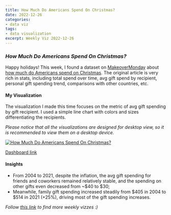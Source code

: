 ```yaml
---
title: How Much Do Americans Spend On Christmas?
date: 2022-12-26
categories:
- data viz
tags:
- data visualization
excerpt: Weekly Viz 2022-12-26
---
```


### *How Much Do Americans Spend On Christmas?*

Happy holidays! This week, I found a dataset on [MakeoverMonday](https://www.makeovermonday.co.uk/data/) about [how much do Americans spend on Christmas](https://explodingtopics.com/blog/christmas-spending-stats). The original article is very rich in stats, including total spend over time, avg gift spend by recipient, personal gift spending trend, comparisons with other countries, etc.   

#### My Visualization

The visualization I made this time focuses on the metric of avg gift spending by gift recipient. I used a simple line chart with colors and sizes differentiating the recipients.  

*Please notice that all the visualizations are designed for desktop view, so it is recommended to view them on a desktop device.*  

<div class='tableauPlaceholder' id='viz1672104478909' style='position: relative'>
  <noscript><a href='#'>
    <img alt='How Much Do Americans Spend On Christmas? ' src='https:&#47;&#47;public.tableau.com&#47;static&#47;images&#47;20&#47;20221226HowMuchDoAmericansSpendOnChristmas&#47;HowMuchDoAmericansSpendOnChristmas&#47;1_rss.png' style='border: none' />
    </a></noscript>
  <object class='tableauViz'  style='display:none;'>
    <param name='host_url' value='https%3A%2F%2Fpublic.tableau.com%2F' />
    <param name='embed_code_version' value='3' />
    <param name='site_root' value='' />
    <param name='name' value='20221226HowMuchDoAmericansSpendOnChristmas&#47;HowMuchDoAmericansSpendOnChristmas' />
    <param name='tabs' value='no' />
    <param name='toolbar' value='yes' />
    <param name='static_image' value='https:&#47;&#47;public.tableau.com&#47;static&#47;images&#47;20&#47;20221226HowMuchDoAmericansSpendOnChristmas&#47;HowMuchDoAmericansSpendOnChristmas&#47;1.png' />
    <param name='animate_transition' value='yes' />
    <param name='display_static_image' value='yes' />
    <param name='display_spinner' value='yes' />
    <param name='display_overlay' value='yes' />
    <param name='display_count' value='yes' />
    <param name='language' value='en-US' />
    <param name='filter' value='publish=yes' />
  </object></div>   
  <script type='text/javascript'>     
  var divElement = document.getElementById('viz1672104478909');      
  var vizElement = divElement.getElementsByTagName('object')[0];             
  if ( divElement.offsetWidth > 800 ) { vizElement.style.width='800px';vizElement.style.height='627px';} else if ( divElement.offsetWidth > 500 ) { vizElement.style.width='800px';vizElement.style.height='627px';} else { vizElement.style.width='100%';vizElement.style.height='727px';}             
  var scriptElement = document.createElement('script');         
  scriptElement.src = 'https://public.tableau.com/javascripts/api/viz_v1.js';      
  vizElement.parentNode.insertBefore(scriptElement, vizElement);           
</script>  

[Dashboard link](https://public.tableau.com/views/20221226HowMuchDoAmericansSpendOnChristmas/HowMuchDoAmericansSpendOnChristmas?:language=en-US&publish=yes&:display_count=n&:origin=viz_share_link)
  
#### Insights
* From 2004 to 2021, despite the inflation, the avg gift spending for friends and coworkers remained relatively stable, and the spending on other gifts even decreased from ~$40 to $30;  
* Meanwhile, family gift spending increased steadily from $405 in 2004 to $514 in 2021 (+25%), driving most of the gift spending increases.  
       
*Follow [this link](https://yudong-94.github.io/personal-website/project/WeeklyViz2022/) to find more weekly vizzes :)*

